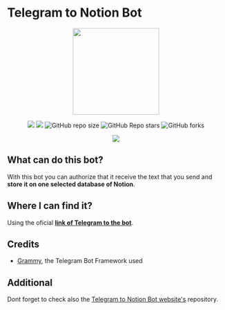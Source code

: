 # Telegram to Notion Bot

<p align="center">
  <img src="https://i.ibb.co/zQ5Y8GT/icon-transparent.png" width="200" height="200"/>
</p>

<p align="center">
    <img src="https://img.shields.io/github/issues/FranP-Code/Telegram-to-Notion-Bot?style=flat-square">
    <img src="https://img.shields.io/github/issues-pr/FranP-Code/Telegram-To-Notion-Bot?style=flat-square">
    <img alt="GitHub repo size" src="https://img.shields.io/github/repo-size/FranP-Code/Telegram-To-Notion-Bot?style=flat-square">
    <img alt="GitHub Repo stars" src="https://img.shields.io/github/stars/FranP-Code/Telegram-To-Notion-Bot?style=flat-square">
    <img alt="GitHub forks" src="https://img.shields.io/github/forks/FranP-Code/Telegram-To-Notion-Bot?style=flat-square">
</p>

<p align="center">
    <img src="https://i.ibb.co/pJ10w9j/Telegram-To-Notion-Bot-Demo-Acelerated.gif">
</p>

## What can do this bot?

With this bot you can authorize that it receive the text that you send and **store it on one selected database of Notion**.

## Where I can find it?

Using the oficial **[link of Telegram to the bot](https://t.me/TelegrmToNotionBot)**.

## Credits

- [Grammy](https://grammy.dev), the Telegram Bot Framework used

## Additional

Dont forget to check also the [Telegram to Notion Bot website's](https://github.com/FranP-code/Telegram-to-Notion-Website) repository.